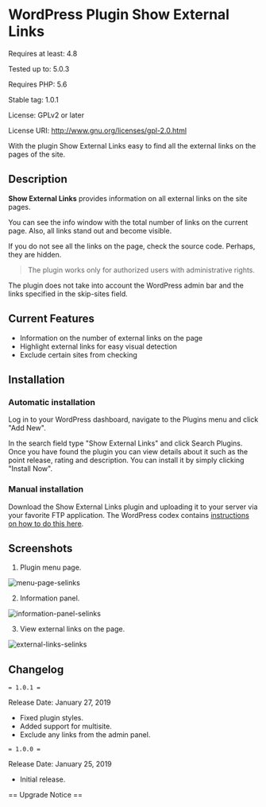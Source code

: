 # WordPress Plugin Show External Links

Requires at least: 4.8

Tested up to: 5.0.3

Requires PHP: 5.6

Stable tag: 1.0.1

License: GPLv2 or later

License URI: http://www.gnu.org/licenses/gpl-2.0.html

With the plugin Show External Links easy to find all the external links on the pages of the site.

## Description

**Show External Links** provides information on all external links on the site pages.

You can see the info window with the total number of links on the current page. Also, all links stand out and become visible.

If you do not see all the links on the page, check the source code. Perhaps, they are hidden.

>The plugin works only for authorized users with administrative rights.

The plugin does not take into account the WordPress admin bar and the links specified in the skip-sites field.

## Current Features

- Information on the number of external links on the page
- Highlight external links for easy visual detection
- Exclude certain sites from checking

## Installation

### Automatic installation

Log in to your WordPress dashboard, navigate to the Plugins menu and click "Add New".

In the search field type "Show External Links" and click Search Plugins. Once you have found the plugin you can view details about it such as the point release, rating and description. You can install it by simply clicking "Install Now".

### Manual installation

Download the Show External Links plugin and uploading it to your server via your favorite FTP application. The WordPress codex contains [instructions on how to do this here](https://codex.wordpress.org/Managing_Plugins#Manual_Plugin_Installation).

## Screenshots

1. Plugin menu page.

![menu-page-selinks](https://user-images.githubusercontent.com/47003509/51801355-22983900-2245-11e9-82cf-ba680d1d0c64.png)

2. Information panel.

![information-panel-selinks](https://user-images.githubusercontent.com/47003509/51801354-22983900-2245-11e9-9693-41f02f8d2aba.png)

3. View external links on the page.

![external-links-selinks](https://user-images.githubusercontent.com/47003509/51801353-22983900-2245-11e9-8c4e-3027ffd40b09.png)

## Changelog

`= 1.0.1 =`

Release Date: January 27, 2019

* Fixed plugin styles.
* Added support for multisite.
* Exclude any links from the admin panel.

`= 1.0.0 =`

Release Date: January 25, 2019

* Initial release.

== Upgrade Notice ==